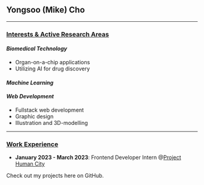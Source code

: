 ## Yongsoo (Mike) Cho
---------------
### <ins>Interests & Active Research Areas</ins>
#### _Biomedical Technology_
* Organ-on-a-chip applications
* Utilizing AI for drug discovery

#### _Machine Learning_
#### _Web Development_
* Fullstack web development
* Graphic design
* Illustration and 3D-modelling
---------------

### <ins>Work Experience</ins>
* **January 2023 - March 2023**: Frontend Developer Intern @<a href="https://projecthumancity.com">Project Human City</a>

Check out my projects here on GitHub.
